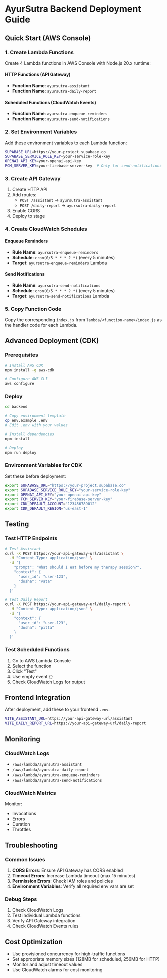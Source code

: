 # AyurSutra Backend Deployment Guide

## Quick Start (AWS Console)

### 1. Create Lambda Functions

Create 4 Lambda functions in AWS Console with Node.js 20.x runtime:

#### HTTP Functions (API Gateway)
- **Function Name**: `ayursutra-assistant`
- **Function Name**: `ayursutra-daily-report`

#### Scheduled Functions (CloudWatch Events)
- **Function Name**: `ayursutra-enqueue-reminders`
- **Function Name**: `ayursutra-send-notifications`

### 2. Set Environment Variables

Add these environment variables to each Lambda function:

```bash
SUPABASE_URL=https://your-project.supabase.co
SUPABASE_SERVICE_ROLE_KEY=your-service-role-key
OPENAI_API_KEY=your-openai-api-key
FCM_SERVER_KEY=your-firebase-server-key  # Only for send-notifications
```

### 3. Create API Gateway

1. Create HTTP API
2. Add routes:
   - `POST /assistant` → `ayursutra-assistant`
   - `POST /daily-report` → `ayursutra-daily-report`
3. Enable CORS
4. Deploy to stage

### 4. Create CloudWatch Schedules

#### Enqueue Reminders
- **Rule Name**: `ayursutra-enqueue-reminders`
- **Schedule**: `cron(0/5 * * * ? *)` (every 5 minutes)
- **Target**: `ayursutra-enqueue-reminders` Lambda

#### Send Notifications
- **Rule Name**: `ayursutra-send-notifications`
- **Schedule**: `cron(0/5 * * * ? *)` (every 5 minutes)
- **Target**: `ayursutra-send-notifications` Lambda

### 5. Copy Function Code

Copy the corresponding `index.js` from `lambda/<function-name>/index.js` as the handler code for each Lambda.

## Advanced Deployment (CDK)

### Prerequisites

```bash
# Install AWS CDK
npm install -g aws-cdk

# Configure AWS CLI
aws configure
```

### Deploy

```bash
cd backend

# Copy environment template
cp env.example .env
# Edit .env with your values

# Install dependencies
npm install

# Deploy
npm run deploy
```

### Environment Variables for CDK

Set these before deployment:

```bash
export SUPABASE_URL="https://your-project.supabase.co"
export SUPABASE_SERVICE_ROLE_KEY="your-service-role-key"
export OPENAI_API_KEY="your-openai-api-key"
export FCM_SERVER_KEY="your-firebase-server-key"
export CDK_DEFAULT_ACCOUNT="123456789012"
export CDK_DEFAULT_REGION="us-east-1"
```

## Testing

### Test HTTP Endpoints

```bash
# Test Assistant
curl -X POST https://your-api-gateway-url/assistant \
  -H "Content-Type: application/json" \
  -d '{
    "prompt": "What should I eat before my therapy session?",
    "context": {
      "user_id": "user-123",
      "dosha": "vata"
    }
  }'

# Test Daily Report
curl -X POST https://your-api-gateway-url/daily-report \
  -H "Content-Type: application/json" \
  -d '{
    "context": {
      "user_id": "user-123",
      "dosha": "pitta"
    }
  }'
```

### Test Scheduled Functions

1. Go to AWS Lambda Console
2. Select the function
3. Click "Test"
4. Use empty event `{}`
5. Check CloudWatch Logs for output

## Frontend Integration

After deployment, add these to your frontend `.env`:

```bash
VITE_ASSISTANT_URL=https://your-api-gateway-url/assistant
VITE_DAILY_REPORT_URL=https://your-api-gateway-url/daily-report
```

## Monitoring

### CloudWatch Logs

- `/aws/lambda/ayursutra-assistant`
- `/aws/lambda/ayursutra-daily-report`
- `/aws/lambda/ayursutra-enqueue-reminders`
- `/aws/lambda/ayursutra-send-notifications`

### CloudWatch Metrics

Monitor:
- Invocations
- Errors
- Duration
- Throttles

## Troubleshooting

### Common Issues

1. **CORS Errors**: Ensure API Gateway has CORS enabled
2. **Timeout Errors**: Increase Lambda timeout (max 15 minutes)
3. **Permission Errors**: Check IAM roles and policies
4. **Environment Variables**: Verify all required env vars are set

### Debug Steps

1. Check CloudWatch Logs
2. Test individual Lambda functions
3. Verify API Gateway integration
4. Check CloudWatch Events rules

## Cost Optimization

- Use provisioned concurrency for high-traffic functions
- Set appropriate memory sizes (128MB for scheduled, 256MB for HTTP)
- Monitor and adjust timeout values
- Use CloudWatch alarms for cost monitoring

